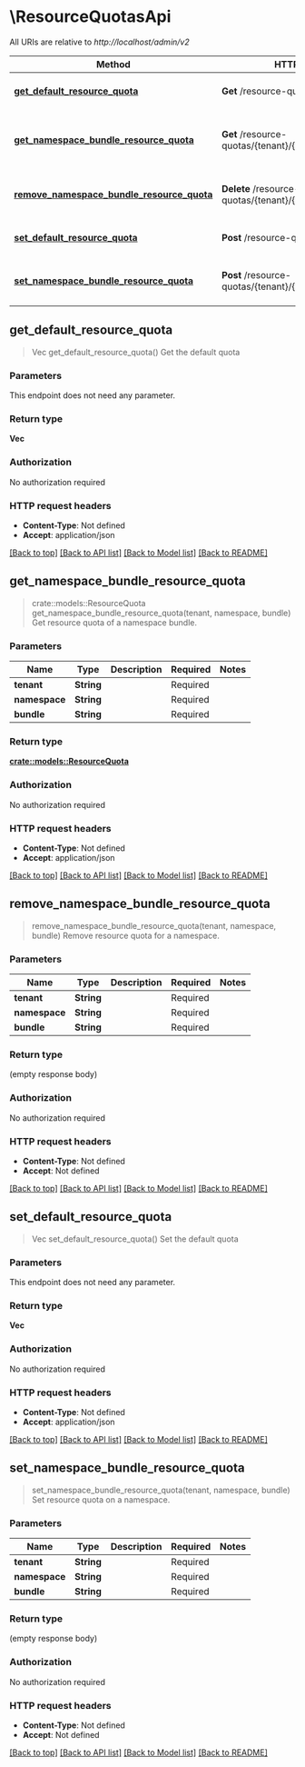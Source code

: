 # \ResourceQuotasApi

All URIs are relative to *http://localhost/admin/v2*

Method | HTTP request | Description
------------- | ------------- | -------------
[**get_default_resource_quota**](ResourceQuotasApi.md#get_default_resource_quota) | **Get** /resource-quotas | Get the default quota
[**get_namespace_bundle_resource_quota**](ResourceQuotasApi.md#get_namespace_bundle_resource_quota) | **Get** /resource-quotas/{tenant}/{namespace}/{bundle} | Get resource quota of a namespace bundle.
[**remove_namespace_bundle_resource_quota**](ResourceQuotasApi.md#remove_namespace_bundle_resource_quota) | **Delete** /resource-quotas/{tenant}/{namespace}/{bundle} | Remove resource quota for a namespace.
[**set_default_resource_quota**](ResourceQuotasApi.md#set_default_resource_quota) | **Post** /resource-quotas | Set the default quota
[**set_namespace_bundle_resource_quota**](ResourceQuotasApi.md#set_namespace_bundle_resource_quota) | **Post** /resource-quotas/{tenant}/{namespace}/{bundle} | Set resource quota on a namespace.



## get_default_resource_quota

> Vec<String> get_default_resource_quota()
Get the default quota

### Parameters

This endpoint does not need any parameter.

### Return type

**Vec<String>**

### Authorization

No authorization required

### HTTP request headers

- **Content-Type**: Not defined
- **Accept**: application/json

[[Back to top]](#) [[Back to API list]](../README.md#documentation-for-api-endpoints) [[Back to Model list]](../README.md#documentation-for-models) [[Back to README]](../README.md)


## get_namespace_bundle_resource_quota

> crate::models::ResourceQuota get_namespace_bundle_resource_quota(tenant, namespace, bundle)
Get resource quota of a namespace bundle.

### Parameters


Name | Type | Description  | Required | Notes
------------- | ------------- | ------------- | ------------- | -------------
**tenant** | **String** |  | Required | 
**namespace** | **String** |  | Required | 
**bundle** | **String** |  | Required | 

### Return type

[**crate::models::ResourceQuota**](ResourceQuota.md)

### Authorization

No authorization required

### HTTP request headers

- **Content-Type**: Not defined
- **Accept**: application/json

[[Back to top]](#) [[Back to API list]](../README.md#documentation-for-api-endpoints) [[Back to Model list]](../README.md#documentation-for-models) [[Back to README]](../README.md)


## remove_namespace_bundle_resource_quota

> remove_namespace_bundle_resource_quota(tenant, namespace, bundle)
Remove resource quota for a namespace.

### Parameters


Name | Type | Description  | Required | Notes
------------- | ------------- | ------------- | ------------- | -------------
**tenant** | **String** |  | Required | 
**namespace** | **String** |  | Required | 
**bundle** | **String** |  | Required | 

### Return type

 (empty response body)

### Authorization

No authorization required

### HTTP request headers

- **Content-Type**: Not defined
- **Accept**: Not defined

[[Back to top]](#) [[Back to API list]](../README.md#documentation-for-api-endpoints) [[Back to Model list]](../README.md#documentation-for-models) [[Back to README]](../README.md)


## set_default_resource_quota

> Vec<String> set_default_resource_quota()
Set the default quota

### Parameters

This endpoint does not need any parameter.

### Return type

**Vec<String>**

### Authorization

No authorization required

### HTTP request headers

- **Content-Type**: Not defined
- **Accept**: application/json

[[Back to top]](#) [[Back to API list]](../README.md#documentation-for-api-endpoints) [[Back to Model list]](../README.md#documentation-for-models) [[Back to README]](../README.md)


## set_namespace_bundle_resource_quota

> set_namespace_bundle_resource_quota(tenant, namespace, bundle)
Set resource quota on a namespace.

### Parameters


Name | Type | Description  | Required | Notes
------------- | ------------- | ------------- | ------------- | -------------
**tenant** | **String** |  | Required | 
**namespace** | **String** |  | Required | 
**bundle** | **String** |  | Required | 

### Return type

 (empty response body)

### Authorization

No authorization required

### HTTP request headers

- **Content-Type**: Not defined
- **Accept**: Not defined

[[Back to top]](#) [[Back to API list]](../README.md#documentation-for-api-endpoints) [[Back to Model list]](../README.md#documentation-for-models) [[Back to README]](../README.md)

